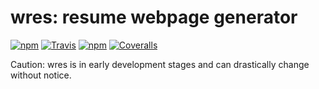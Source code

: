 # wres: resume webpage generator
[![npm](https://img.shields.io/npm/v/wres.svg)](https://www.npmjs.com/package/wres) [![Travis](https://img.shields.io/travis/CmStar283/wres.svg)](https://travis-ci.org/CmStar283/wres) [![npm](https://img.shields.io/npm/l/wres.svg)](https://www.apache.org/licenses/LICENSE-2.0) [![Coveralls](https://img.shields.io/coveralls/CmStar283/wres.svg)](https://coveralls.io/github/CmStar283/wres)

Caution: wres is in early development stages and can drastically change without notice.
